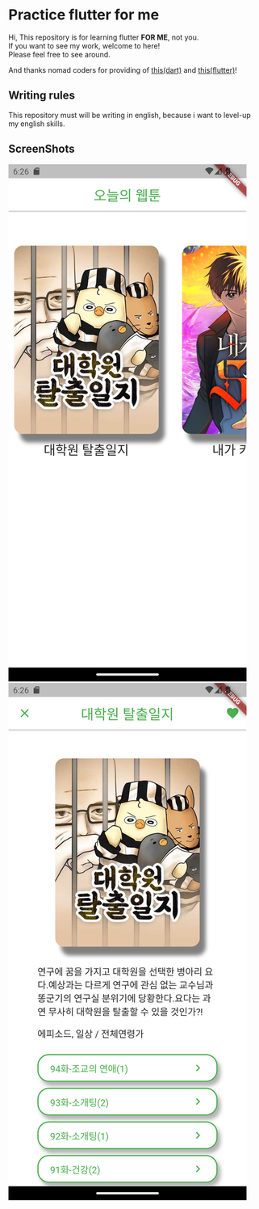 # Practice flutter for me

Hi, This repository is for learning flutter **FOR ME**, not you.  
If you want to see my work, welcome to here!  
Please feel free to see around.  

And thanks nomad coders for providing of [this(dart)](https://nomadcoders.co/dart-for-beginners/lobby) and [this(flutter)](https://nomadcoders.co/flutter-for-beginners/lobby)!  

## Writing rules

This repository must will be writing in english, because i want to level-up my english skills.  

## ScreenShots

<img  src="/.github/screenshots/home_screen_screenshot.png" alt="home_screen_screenshot">
<img  src="/.github/screenshots/detail_screen_screenshot.png" alt="detail_screen_screenshot">
